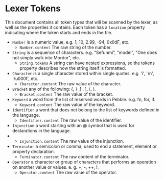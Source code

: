 # Lexer Tokens

This document contains all token types that will be scanned by the lexer, as well as the properties it contains. Each token has a `location` property indicating where the token starts and ends in the file.

-   `Number` is a numeric value, e.g. 1, 10, 2.99, -94, 0x0dF, etc.
    -   `Number.content` The raw string of the number.
-   `String` is a sequence of characters. e.g. "Sefunmi", "model", "One does not simply walk into Mordor", etc.
    -   `String.tokens` A string can have nested expressions, so the tokens property describes how the string itself is formatted.
-   `Character` is a single character stored within single quotes. e.g. 'i', '\n', '\u000f', etc.
    -   `Character.content` The raw value of the character.
-   `Bracket` any of the following: {, } ,[ , ], (, ).
    -   `Bracket.content` The raw value of the bracket.
-   `Keyword` a word from the list of reserved words in Pebble. e.g. fn, for, if.
    -   `Keyword.content` The raw value of the keyword.
-   `Identifier` a word that does not belong to the list of keywords defined in the language.
    -   `Identifier.content` The raw value of the identifier.
-   `Injunction` a word starting with an @ symbol that is used for declarations in the language.
-   -   `Injunction.content` The raw value of the injunction.
-   `Terminator` a semicolon or comma, used to end a statement, element or property declaration.
    -   `Terminator.content` The raw content of the terminator.
-   `Operator` a character or group of characters that performs an operation on another value or values. e. g. +, -, ++, !.
    -   `Operator.content` The raw value of the operator.
